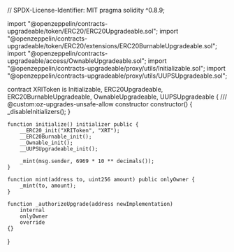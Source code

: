 // SPDX-License-Identifier: MIT
pragma solidity ^0.8.9;

import "@openzeppelin/contracts-upgradeable/token/ERC20/ERC20Upgradeable.sol";
import "@openzeppelin/contracts-upgradeable/token/ERC20/extensions/ERC20BurnableUpgradeable.sol";
import "@openzeppelin/contracts-upgradeable/access/OwnableUpgradeable.sol";
import "@openzeppelin/contracts-upgradeable/proxy/utils/Initializable.sol";
import "@openzeppelin/contracts-upgradeable/proxy/utils/UUPSUpgradeable.sol";

contract XRIToken is Initializable, ERC20Upgradeable, ERC20BurnableUpgradeable, OwnableUpgradeable, UUPSUpgradeable {
    /// @custom:oz-upgrades-unsafe-allow constructor
    constructor() {
        _disableInitializers();
    }

    function initialize() initializer public {
        __ERC20_init("XRIToken", "XRT");
        __ERC20Burnable_init();
        __Ownable_init();
        __UUPSUpgradeable_init();

        _mint(msg.sender, 6969 * 10 ** decimals());
    }

    function mint(address to, uint256 amount) public onlyOwner {
        _mint(to, amount);
    }

    function _authorizeUpgrade(address newImplementation)
        internal
        onlyOwner
        override
    {}
}
